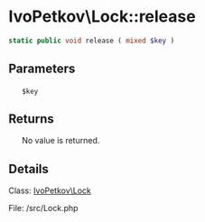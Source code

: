 # IvoPetkov\Lock::release

```php
static public void release ( mixed $key )
```

## Parameters

&nbsp;&nbsp;&nbsp;&nbsp;&nbsp;&nbsp;`$key`

## Returns

&nbsp;&nbsp;&nbsp;&nbsp;&nbsp;&nbsp;No value is returned.

## Details

Class: [IvoPetkov\Lock](ivopetkov.lock.class.md)

File: /src/Lock.php

